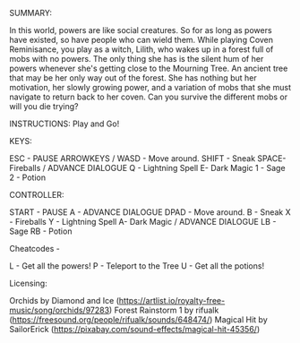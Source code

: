 SUMMARY: 

In this world, powers are like social creatures. So for as long as powers have existed, so have people who can wield them. While playing Coven Reminisance, you play as a witch, Lilith, who wakes up in a forest full of mobs with no powers. The only thing she has is the silent hum of her powers whenever she's getting close to the Mourning Tree. An ancient tree that may be her only way out of the forest. She has nothing but her motivation, her slowly growing power, and a variation of mobs that she must navigate to return back to her coven. Can you survive the different mobs or will you die trying?

INSTRUCTIONS:
Play and Go!

KEYS:

ESC - PAUSE
ARROWKEYS / WASD - Move around.
SHIFT - Sneak
SPACE- Fireballs / ADVANCE DIALOGUE
Q - Lightning Spell
E- Dark Magic
1 - Sage
2 - Potion

CONTROLLER:

START - PAUSE
A - ADVANCE DIALOGUE
DPAD - Move around.
B - Sneak
X - Fireballs
Y - Lightning Spell
A- Dark Magic / ADVANCE DIALOGUE
LB - Sage
RB - Potion


Cheatcodes - 

L - Get all the powers!
P - Teleport to the Tree
U - Get all the potions!


Licensing: 

Orchids by Diamond and Ice (https://artlist.io/royalty-free-music/song/orchids/97283)
Forest Rainstorm 1 by rifualk (https://freesound.org/people/rifualk/sounds/648474/)
Magical Hit by SailorErick (https://pixabay.com/sound-effects/magical-hit-45356/)

